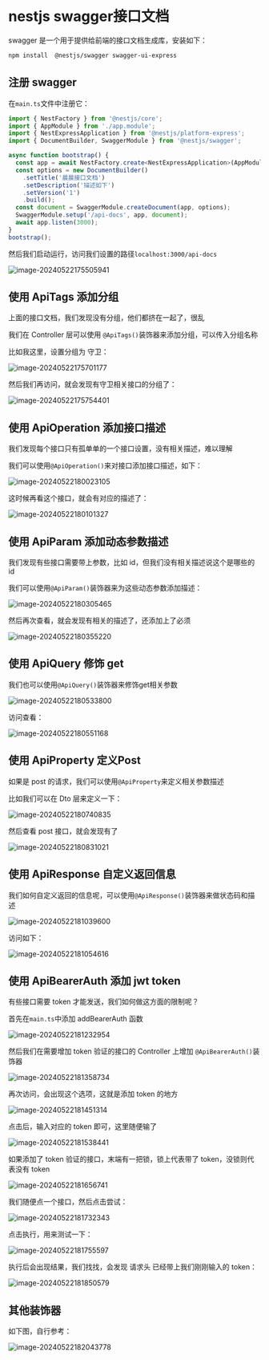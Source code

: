 # nestjs swagger接口文档

swagger 是一个用于提供给前端的接口文档生成库，安装如下：

```bash
npm install  @nestjs/swagger swagger-ui-express
```

## 注册 swagger

在`main.ts`文件中注册它：

```typescript
import { NestFactory } from '@nestjs/core';
import { AppModule } from './app.module';
import { NestExpressApplication } from '@nestjs/platform-express';
import { DocumentBuilder, SwaggerModule } from '@nestjs/swagger';

async function bootstrap() {
  const app = await NestFactory.create<NestExpressApplication>(AppModule);
  const options = new DocumentBuilder()
    .setTitle('晨晨接口文档')
    .setDescription('描述如下')
    .setVersion('1')
    .build();
  const document = SwaggerModule.createDocument(app, options);
  SwaggerModule.setup('/api-docs', app, document);
  await app.listen(3000);
}
bootstrap();
```

然后我们启动运行，访问我们设置的路径`localhost:3000/api-docs`

![image-20240522175505941](https://chen-1320883525.cos.ap-chengdu.myqcloud.com/img/image-20240522175505941.png)

## 使用 ApiTags 添加分组

上面的接口文档，我们发现没有分组，他们都挤在一起了，很乱

我们在 Controller 层可以使用 `@ApiTags()`装饰器来添加分组，可以传入分组名称

比如我这里，设置分组为 守卫：

![image-20240522175701177](https://chen-1320883525.cos.ap-chengdu.myqcloud.com/img/image-20240522175701177.png)

然后我们再访问，就会发现有守卫相关接口的分组了：

![image-20240522175754401](https://chen-1320883525.cos.ap-chengdu.myqcloud.com/img/image-20240522175754401.png)

## 使用 ApiOperation 添加接口描述

我们发现每个接口只有孤单单的一个接口设置，没有相关描述，难以理解

我们可以使用`@ApiOperation()`来对接口添加接口描述，如下：

![image-20240522180023105](https://chen-1320883525.cos.ap-chengdu.myqcloud.com/img/image-20240522180023105.png)

这时候再看这个接口，就会有对应的描述了：

![image-20240522180101327](https://chen-1320883525.cos.ap-chengdu.myqcloud.com/img/image-20240522180101327.png)

## 使用 ApiParam 添加动态参数描述

我们发现有些接口需要带上参数，比如 id，但我们没有相关描述说这个是哪些的 id

我们可以使用`@ApiParam()`装饰器来为这些动态参数添加描述：

![image-20240522180305465](https://chen-1320883525.cos.ap-chengdu.myqcloud.com/img/image-20240522180305465.png)

然后再次查看，就会发现有相关的描述了，还添加上了必须

![image-20240522180355220](https://chen-1320883525.cos.ap-chengdu.myqcloud.com/img/image-20240522180355220.png)

## 使用 ApiQuery 修饰 get

我们也可以使用`@ApiQuery()`装饰器来修饰get相关参数

![image-20240522180533800](https://chen-1320883525.cos.ap-chengdu.myqcloud.com/img/image-20240522180533800.png)

访问查看：

![image-20240522180551168](https://chen-1320883525.cos.ap-chengdu.myqcloud.com/img/image-20240522180551168.png)

## 使用 ApiProperty 定义Post

如果是 post 的请求，我们可以使用`@ApiProperty`来定义相关参数描述

比如我们可以在 Dto 层来定义一下：

![image-20240522180740835](https://chen-1320883525.cos.ap-chengdu.myqcloud.com/img/image-20240522180740835.png)

然后查看 post 接口，就会发现有了

![image-20240522180831021](https://chen-1320883525.cos.ap-chengdu.myqcloud.com/img/image-20240522180831021.png)

## 使用 ApiResponse 自定义返回信息

我们如何自定义返回的信息呢，可以使用`@ApiResponse()`装饰器来做状态码和描述

![image-20240522181039600](https://chen-1320883525.cos.ap-chengdu.myqcloud.com/img/image-20240522181039600.png)

访问如下：

![image-20240522181054616](https://chen-1320883525.cos.ap-chengdu.myqcloud.com/img/image-20240522181054616.png)

## 使用 ApiBearerAuth 添加 jwt token

有些接口需要 token 才能发送，我们如何做这方面的限制呢？

首先在`main.ts`中添加 addBearerAuth 函数

![image-20240522181232954](https://chen-1320883525.cos.ap-chengdu.myqcloud.com/img/image-20240522181232954.png)

然后我们在需要增加 token 验证的接口的 Controller 上增加 `@ApiBearerAuth()`装饰器

![image-20240522181358734](https://chen-1320883525.cos.ap-chengdu.myqcloud.com/img/image-20240522181358734.png)

再次访问，会出现这个选项，这就是添加 token 的地方

![image-20240522181451314](https://chen-1320883525.cos.ap-chengdu.myqcloud.com/img/image-20240522181451314.png)

点击后，输入对应的 token 即可，这里随便输了

![image-20240522181538441](https://chen-1320883525.cos.ap-chengdu.myqcloud.com/img/image-20240522181538441.png)

如果添加了 token 验证的接口，末端有一把锁，锁上代表带了 token，没锁则代表没有 token

![image-20240522181656741](https://chen-1320883525.cos.ap-chengdu.myqcloud.com/img/image-20240522181656741.png)

我们随便点一个接口，然后点击尝试：

![image-20240522181732343](https://chen-1320883525.cos.ap-chengdu.myqcloud.com/img/image-20240522181732343.png)

点击执行，用来测试一下：

![image-20240522181755597](https://chen-1320883525.cos.ap-chengdu.myqcloud.com/img/image-20240522181755597.png)

执行后会出现结果，我们找找，会发现 请求头 已经带上我们刚刚输入的 token：

![image-20240522181850579](https://chen-1320883525.cos.ap-chengdu.myqcloud.com/img/image-20240522181850579.png)

## 其他装饰器

如下图，自行参考：

![image-20240522182043778](https://chen-1320883525.cos.ap-chengdu.myqcloud.com/img/image-20240522182043778.png)

